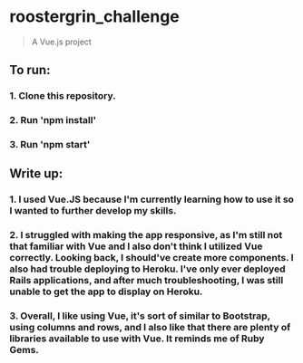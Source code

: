 # roostergrin_challenge

> A Vue.js project

## To run:
### 1. Clone this repository.
### 2. Run 'npm install'
### 3. Run 'npm start'

## Write up:
### 1. I used Vue.JS because I'm currently learning how to use it so I wanted to further develop my skills.
### 2. I struggled with making the app responsive, as I'm still not that familiar with Vue and I also don't think I utilized Vue correctly. Looking back, I should've create more components. I also had trouble deploying to Heroku. I've only ever deployed Rails applications, and after much troubleshooting, I was still unable to get the app to display on Heroku.
### 3. Overall, I like using Vue, it's sort of similar to Bootstrap, using columns and rows, and I also like that there are plenty of libraries available to use with Vue. It reminds me of Ruby Gems.
